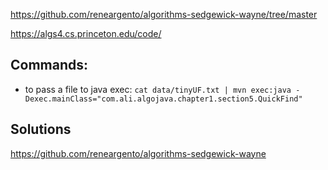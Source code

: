 https://github.com/reneargento/algorithms-sedgewick-wayne/tree/master

https://algs4.cs.princeton.edu/code/


## Commands:

- to pass a file to java exec: `cat data/tinyUF.txt | mvn exec:java -Dexec.mainClass="com.ali.algojava.chapter1.section5.QuickFind"`

## Solutions

https://github.com/reneargento/algorithms-sedgewick-wayne
